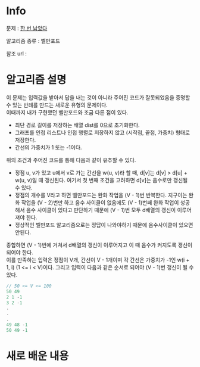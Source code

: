 # Info

  

문제 : [한 번 남았다](https://www.acmicpc.net/problem/13317)

알고리즘 종류 : 벨만포드

참조 url : 

  

# 알고리즘 설명
이 문제는 입력값을 받아서 답을 내는 것이 아니라 주어진 코드가 잘못되었음을 증명할 수 있는 반례를 만드는 새로운 유형의 문제이다.  
이때까지 내가 구현했던 벨만포드와 조금 다른 점이 있다.  
- 최단 경로 길이를 저장하는 배열 dist를 0으로 초기화한다.
- 그래프를 인접 리스트나 인접 행렬로 저장하지 않고 (시작점, 끝점, 가중치) 형태로 저장한다.
- 간선의 가중치가 1 또는 -1이다.

위의 조건과 주어진 코드를 통해 다음과 같이 유추할 수 있다.
- 정점 u, v가 있고 u에서 v로 가는 간선을 w(u, v)라 할 때, d[v]는 d[v] > d[u] + w(u, v)일 때 갱신된다. 여기서 첫 번째 조건을 고려하면 d[v]는 음수로만 갱신될 수 있다.  
- 정점의 개수를 V라고 하면 벨만포드는 완화 작업을 (V - 1)번 반복한다. 지구이는 완화 작업을 (V - 2)번만 하고 음수 사이클이 없음에도 (V - 1)번째 완화 작업이 성공해서 음수 사이클이 있다고 판단하기 때문에 (V - 1)번 모두 d배열의 갱신이 이루어져야 한다.
- 정상적인 벨만포드 알고리즘으로는 정답이 나와야하기 때문에 음수사이클이 있으면 안된다.

종합하면 (V - 1)번에 거쳐서 d배열의 갱신이 이루어지고 이 때 음수가 커지도록 갱신이 되어야 한다.  
이를 만족하는 입력은 정점이 V개, 간선이 V - 1개이며 각 간선은 가중치가 -1인 w(i + 1, i) (1 <= i < V)이다. 그리고 입력이 다음과 같은 순서로 되어야 (V - 1)번 갱신이 될 수 있다.
``` c++
// 50 <= V <= 100
50 49
2 1 -1
3 2 -1
.
.
.
49 48 -1
50 49 -1
```


# 새로 배운 내용
